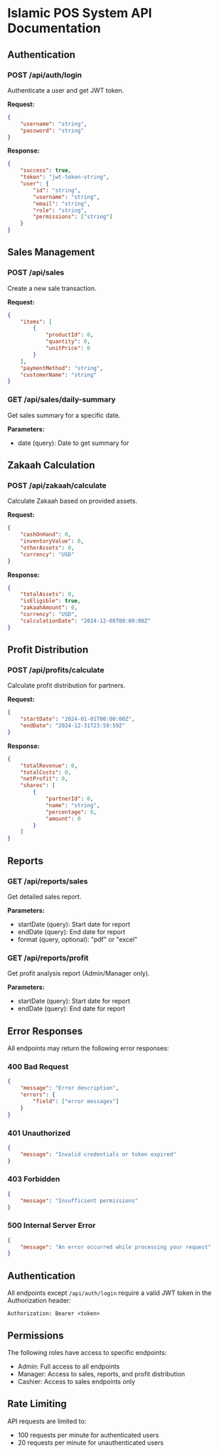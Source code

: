 # Islamic POS System API Documentation

## Authentication

### POST /api/auth/login
Authenticate a user and get JWT token.

**Request:**
```json
{
    "username": "string",
    "password": "string"
}
```

**Response:**
```json
{
    "success": true,
    "token": "jwt-token-string",
    "user": {
        "id": "string",
        "username": "string",
        "email": "string",
        "role": "string",
        "permissions": ["string"]
    }
}
```

## Sales Management

### POST /api/sales
Create a new sale transaction.

**Request:**
```json
{
    "items": [
        {
            "productId": 0,
            "quantity": 0,
            "unitPrice": 0
        }
    ],
    "paymentMethod": "string",
    "customerName": "string"
}
```

### GET /api/sales/daily-summary
Get sales summary for a specific date.

**Parameters:**
- date (query): Date to get summary for

## Zakaah Calculation

### POST /api/zakaah/calculate
Calculate Zakaah based on provided assets.

**Request:**
```json
{
    "cashOnHand": 0,
    "inventoryValue": 0,
    "otherAssets": 0,
    "currency": "USD"
}
```

**Response:**
```json
{
    "totalAssets": 0,
    "isEligible": true,
    "zakaahAmount": 0,
    "currency": "USD",
    "calculationDate": "2024-12-08T00:00:00Z"
}
```

## Profit Distribution

### POST /api/profits/calculate
Calculate profit distribution for partners.

**Request:**
```json
{
    "startDate": "2024-01-01T00:00:00Z",
    "endDate": "2024-12-31T23:59:59Z"
}
```

**Response:**
```json
{
    "totalRevenue": 0,
    "totalCosts": 0,
    "netProfit": 0,
    "shares": [
        {
            "partnerId": 0,
            "name": "string",
            "percentage": 0,
            "amount": 0
        }
    ]
}
```

## Reports

### GET /api/reports/sales
Get detailed sales report.

**Parameters:**
- startDate (query): Start date for report
- endDate (query): End date for report
- format (query, optional): "pdf" or "excel"

### GET /api/reports/profit
Get profit analysis report (Admin/Manager only).

**Parameters:**
- startDate (query): Start date for report
- endDate (query): End date for report

## Error Responses

All endpoints may return the following error responses:

### 400 Bad Request
```json
{
    "message": "Error description",
    "errors": {
        "field": ["error messages"]
    }
}
```

### 401 Unauthorized
```json
{
    "message": "Invalid credentials or token expired"
}
```

### 403 Forbidden
```json
{
    "message": "Insufficient permissions"
}
```

### 500 Internal Server Error
```json
{
    "message": "An error occurred while processing your request"
}
```

## Authentication

All endpoints except `/api/auth/login` require a valid JWT token in the Authorization header:

```
Authorization: Bearer <token>
```

## Permissions

The following roles have access to specific endpoints:

- Admin: Full access to all endpoints
- Manager: Access to sales, reports, and profit distribution
- Cashier: Access to sales endpoints only

## Rate Limiting

API requests are limited to:
- 100 requests per minute for authenticated users
- 20 requests per minute for unauthenticated users